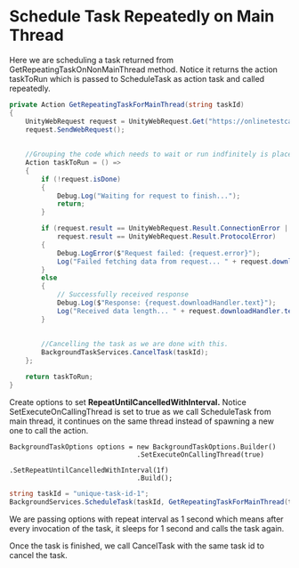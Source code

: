 # Schedule Task Repeatedly on Main Thread

Here we are scheduling a task returned from GetRepeatingTaskOnNonMainThread method. Notice it returns the action taskToRun which is passed to ScheduleTask as action task and called repeatedly.

```csharp
private Action GetRepeatingTaskForMainThread(string taskId)
{
    UnityWebRequest request = UnityWebRequest.Get("https://onlinetestcase.com/wp-content/uploads/2023/06/15MB.mp4");
    request.SendWebRequest();
    
    
    //Grouping the code which needs to wait or run indfinitely is placed inside the actionToRun. This will be passed to the scheduler.
    Action taskToRun = () =>
    {
        if (!request.isDone)
        {
            Debug.Log("Waiting for request to finish...");
            return;
        }

        if (request.result == UnityWebRequest.Result.ConnectionError ||
            request.result == UnityWebRequest.Result.ProtocolError)
        {
            Debug.LogError($"Request failed: {request.error}");
            Log("Failed fetching data from request... " + request.downloadHandler.text);
        }
        else
        {
            // Successfully received response
            Debug.Log($"Response: {request.downloadHandler.text}");
            Log("Received data length... " + request.downloadHandler.text.Length);
        }
                
                
        //Cancelling the task as we are done with this.
        BackgroundTaskServices.CancelTask(taskId);
    };

    return taskToRun;
}
```

Create options to set **RepeatUntilCancelledWithInterval.** Notice SetExecuteOnCallingThread is set to true as we call ScheduleTask from main thread, it continues on the same thread instead of spawning a new one to call the action.

```
BackgroundTaskOptions options = new BackgroundTaskOptions.Builder()
                                .SetExecuteOnCallingThread(true)
                                .SetRepeatUntilCancelledWithInterval(1f)
                                .Build();
```

```csharp
string taskId = "unique-task-id-1";
BackgroundServices.ScheduleTask(taskId, GetRepeatingTaskForMainThread(taskId), options);
```

We are passing options with repeat interval as 1 second which means after every invocation of the task, it sleeps for 1 second and calls the task again.

Once the task is finished, we call CancelTask with the same task id to cancel the task.

